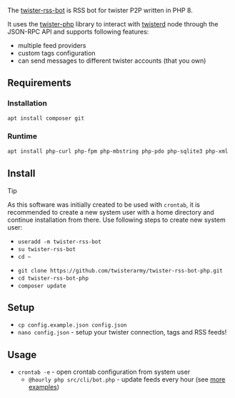 The [twister-rss-bot](https://github.com/twisterarmy/twister-rss-bot) is RSS bot for twister P2P written in PHP 8.

It uses the [twister-php](https://github.com/twisterarmy/twister-php) library to interact with [twisterd](https://github.com/twisterarmy/twister-core) node through the JSON-RPC API and supports following features: 

* multiple feed providers
* custom tags configuration
* can send messages to different twister accounts (that you own)

## Requirements

### Installation

``` bash
apt install composer git
```

### Runtime

``` bash
apt install php-curl php-fpm php-mbstring php-pdo php-sqlite3 php-xml
```

## Install

> [!TIP]
> As this software was initially created to be used with `crontab`, it is recommended to create a new system user with a home directory and continue installation from there. Use following steps to create new system user:
> * `useradd -m twister-rss-bot`
> * `su twister-rss-bot`
> * `cd ~`

* `git clone https://github.com/twisterarmy/twister-rss-bot-php.git`
* `cd twister-rss-bot-php`
* `composer update`

## Setup

* `cp config.example.json config.json`
* `nano config.json` - setup your twister connection, tags and RSS feeds!

## Usage

* `crontab -e` - open crontab configuration from system user
    * `@hourly php src/cli/bot.php` - update feeds every hour (see [more examples](https://crontab.guru/))